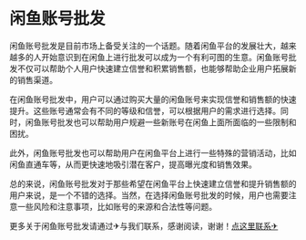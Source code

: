 # 闲鱼账号批发

闲鱼账号批发是目前市场上备受关注的一个话题。随着闲鱼平台的发展壮大，越来越多的人开始意识到在闲鱼上进行批发可以成为一个有利可图的生意。闲鱼账号批发不仅可以帮助个人用户快速建立信誉和积累销售额，也能够帮助企业用户拓展新的销售渠道。

在闲鱼账号批发中，用户可以通过购买大量的闲鱼账号来实现信誉和销售额的快速提升。这些账号通常会有不同的等级和信誉，可以根据用户的需求进行选择。同时，闲鱼账号批发也可以帮助用户规避一些新账号在闲鱼上面所面临的一些限制和困扰。

此外，闲鱼账号批发也可以帮助用户在闲鱼平台上进行一些特殊的营销活动，比如闲鱼直通车等，从而更快速地吸引潜在客户，提高曝光度和销售效果。

总的来说，闲鱼账号批发对于那些希望在闲鱼平台上快速建立信誉和提升销售额的用户来说，是一个不错的选择。当然，在选择闲鱼账号批发的时候，用户也需要注意一些风险和注意事项，比如账号的来源和合法性等问题。

更多关于闲鱼账号批发请通过✈与我们联系，感谢阅读，谢谢！[点这里联系✈](https://jiema.k02.cc)
